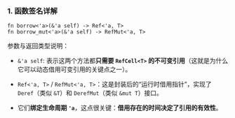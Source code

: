 ### 1. 函数签名详解
```
fn borrow<'a>(&'a self) -> Ref<'a, T>
fn borrow_mut<'a>(&'a self) -> RefMut<'a, T>
```
参数与返回类型说明：
- `&'a self`: 表示这两个方法都**只需要 `RefCell<T>` 的不可变引用**（这就是为什么它可以动态借用可变引用的关键点之一）。
    
- `Ref<'a, T>` / `RefMut<'a, T>`：这是封装后的“运行时借用指针”，实现了 `Deref`（类似 `&T`）和 `DerefMut`（类似 `&mut T`）接口。

- 它们**绑定生命周期 `'a`**，这点很关键：**借用存在的时间决定了引用的有效性**。
